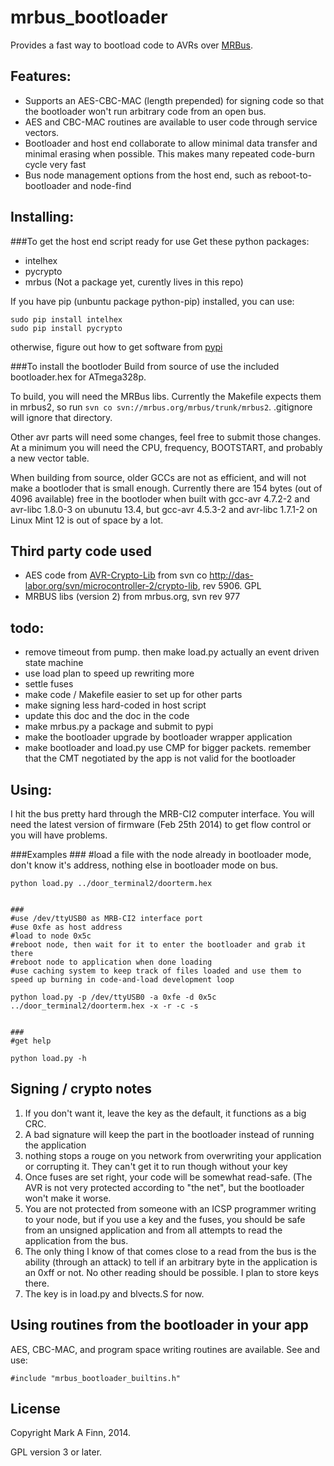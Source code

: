 mrbus_bootloader
==========================

Provides a fast way to bootload code to AVRs over [MRBus](http://mrbus.org).

Features:
---------
* Supports an AES-CBC-MAC (length prepended) for signing code so that the bootloader won't run arbitrary code from an open bus.
* AES and CBC-MAC routines are available to user code through service vectors.
* Bootloader and host end collaborate to allow minimal data transfer and minimal erasing when possible.  This makes many repeated code-burn cycle very fast
* Bus node management options from the host end, such as reboot-to-bootloader and node-find



Installing:
--------
###To get the host end script ready for use
Get these python packages:
* intelhex
* pycrypto
* mrbus (Not a package yet, curently lives in this repo)


If you have pip (unbuntu package python-pip) installed, you can use:

    sudo pip install intelhex
    sudo pip install pycrypto

otherwise, figure out how to get software from [pypi](https://pypi.python.org/pypi)


###To install the bootloder
Build from source of use the included bootloader.hex for ATmega328p.  

To build, you will need the MRBus libs.  Currently the Makefile expects them in mrbus2, so run `svn co svn://mrbus.org/mrbus/trunk/mrbus2`.  .gitignore will ignore that directory.

Other avr parts will need some changes, feel free to submit those changes.  At a minimum you will need the CPU, frequency, BOOTSTART, and probably a new vector table.

When building from source, older GCCs are not as efficient, and will not make a bootloder that is small enough.  Currently there are 154 bytes (out of 4096 available) free in the bootloder when built with gcc-avr 4.7.2-2 and avr-libc 1.8.0-3 on ubunutu 13.4, but gcc-avr 4.5.3-2 and avr-libc 1.7.1-2 on Linux Mint 12 is out of space by a lot. 



Third party code used
----------------------
* AES code from [AVR-Crypto-Lib](http://www.das-labor.org/wiki/AVR-Crypto-Lib) from svn co http://das-labor.org/svn/microcontroller-2/crypto-lib, rev 5906.  GPL
* MRBUS libs (version 2) from mrbus.org, svn rev 977

todo: 
-----
* remove timeout from pump. then make load.py actually an event driven state machine
* use load plan to speed up rewriting more
* settle fuses
* make code / Makefile easier to set up for other parts
* make signing less hard-coded in host script
* update this doc and the doc in the code
* make mrbus.py a package and submit to pypi
* make the bootloader upgrade by bootloader wrapper application
* make bootloader and load.py use CMP for bigger packets.  remember that the CMT negotiated by the app is not valid for the bootloader

Using:
-----
I hit the bus pretty hard through the MRB-CI2 computer interface.  You will need the latest version of firmware (Feb 25th 2014) to get flow control or you will have problems.

###Examples
    ###
    #load a file with the node already in bootloader mode, don't know it's address, nothing else in bootloader mode on bus.

    python load.py ../door_terminal2/doorterm.hex


    ###
    #use /dev/ttyUSB0 as MRB-CI2 interface port
    #use 0xfe as host address
    #load to node 0x5c
    #reboot node, then wait for it to enter the bootloader and grab it there
    #reboot node to application when done loading
    #use caching system to keep track of files loaded and use them to speed up burning in code-and-load development loop

    python load.py -p /dev/ttyUSB0 -a 0xfe -d 0x5c ../door_terminal2/doorterm.hex -x -r -c -s


    ###
    #get help

    python load.py -h



Signing / crypto notes
----------------------
1. If you don't want it, leave the key as the default, it functions as a big CRC.
1. A bad signature will keep the part in the bootloader instead of running the application
2. nothing stops a rouge on you network from overwriting your application or corrupting it. They can't get it to run though without your key
1. Once fuses are set right, your code will be somewhat read-safe. (The AVR is not very protected according to "the net", but the bootloader won't make it worse.
1. You are not protected from someone with an ICSP programmer writing to your node, but if you use a key and the fuses, you should be safe from an unsigned application and from all attempts to read the application from the bus.
1. The only thing I know of that comes close to a read from the bus is the ability (through an attack) to tell if an arbitrary byte in the application is an 0xff or not.  No other reading should be possible.  I plan to store keys there.
1. The key is in load.py and blvects.S for now.


Using routines from the bootloader in your app
----------------------------------------------
AES, CBC-MAC, and program space writing routines are available.  See and use:
    
    #include "mrbus_bootloader_builtins.h"


License 
-------
Copyright Mark A Finn, 2014.

GPL version 3 or later.




